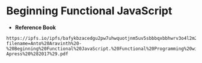 # Beginning Functional JavaScript

- **Reference Book**

```
https://ipfs.io/ipfs/bafykbzacedgu2pw7uhwquotjnm5uv5sbbbqxbbhwrv3o4l2m2povmmd4i7kk4?filename=Anto%20Aravinth%20-%20Beginning%20Functional%20JavaScript.%20Functional%20Programming%20with%20JavaScript%20using%20EcmaScript%206-Apress%20%282017%29.pdf
```